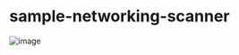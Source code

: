 # sample-networking-scanner
![image](https://github.com/Prahashit4/sample-networking-scanner/assets/85918091/d408d08b-df63-4866-bdc1-f6f632f1a026)

